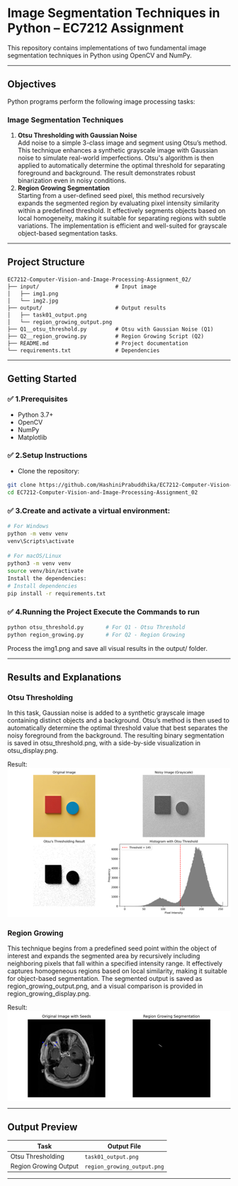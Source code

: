 # Image Segmentation Techniques in Python – EC7212 Assignment

This repository contains implementations of two fundamental image segmentation techniques in Python using OpenCV and NumPy.

---

## Objectives

Python programs perform the following image processing tasks:

### Image Segmentation Techniques
1. **Otsu Thresholding with Gaussian Noise**  
   Add noise to a simple 3-class image and segment using Otsu’s method. 
   This technique enhances a synthetic grayscale image with Gaussian noise to simulate real-world imperfections. Otsu's algorithm is then applied to automatically determine the optimal threshold for separating foreground and background. The result demonstrates robust binarization even in noisy conditions. 
2. **Region Growing Segmentation**  
   Starting from a user-defined seed pixel, this method recursively expands the segmented region by evaluating pixel intensity similarity within a predefined threshold. It effectively segments objects based on local homogeneity, making it suitable for separating regions with subtle variations. The implementation is efficient and well-suited for grayscale object-based segmentation tasks.


---

## Project Structure

```
EC7212-Computer-Vision-and-Image-Processing-Assignment_02/
├── input/                        # Input image
│   ├── img1.png
│   └── img2.jpg
├── output/                       # Output results
│   ├── task01_output.png
│   └── region_growing_output.png
├── Q1__otsu_threshold.py         # Otsu with Gaussian Noise (Q1)
├── Q2__region_growing.py         # Region Growing Script (Q2)
├── README.md                     # Project documentation
└── requirements.txt              # Dependencies
```

---

## Getting Started

### ✅ 1.Prerequisites

- Python 3.7+
- OpenCV
- NumPy
- Matplotlib

### ✅ 2.Setup Instructions

- Clone the repository:

```bash
git clone https://github.com/HashiniPrabuddhika/EC7212-Computer-Vision-and-Image-Processing-Assignment_02.git
cd EC7212-Computer-Vision-and-Image-Processing-Assignment_02
```

### ✅ 3.Create and activate a virtual environment:
```bash
# For Windows
python -m venv venv
venv\Scripts\activate

# For macOS/Linux
python3 -m venv venv
source venv/bin/activate
Install the dependencies:
# Install dependencies
pip install -r requirements.txt
```

### ✅ 4.Running the Project Execute the Commands to run 

```bash
python otsu_threshold.py       # For Q1 - Otsu Threshold
python region_growing.py       # For Q2 - Region Growing
```
Process the img1.png and save all visual results in the output/ folder.

---

## Results and Explanations

### Otsu Thresholding
In this task, Gaussian noise is added to a synthetic grayscale image containing distinct objects and a background. Otsu’s method is then used to automatically determine the optimal threshold value that best separates the noisy foreground from the background. The resulting binary segmentation is saved in otsu_threshold.png, with a side-by-side visualization in otsu_display.png.

Result:
![otsu_display](output/task01_output.png)

### Region Growing
This technique begins from a predefined seed point within the object of interest and expands the segmented area by recursively including neighboring pixels that fall within a specified intensity range. It effectively captures homogeneous regions based on local similarity, making it suitable for object-based segmentation. The segmented output is saved as region_growing_output.png, and a visual comparison is provided in region_growing_display.png.

Result:
![region_growing_display](output/region_growing_output.png)

---

## Output Preview

| Task                    | Output File                   |
|-------------------------|-------------------------------|
| Otsu Thresholding       | `task01_output.png`          |
| Region Growing Output   | `region_growing_output.png`   |


---
